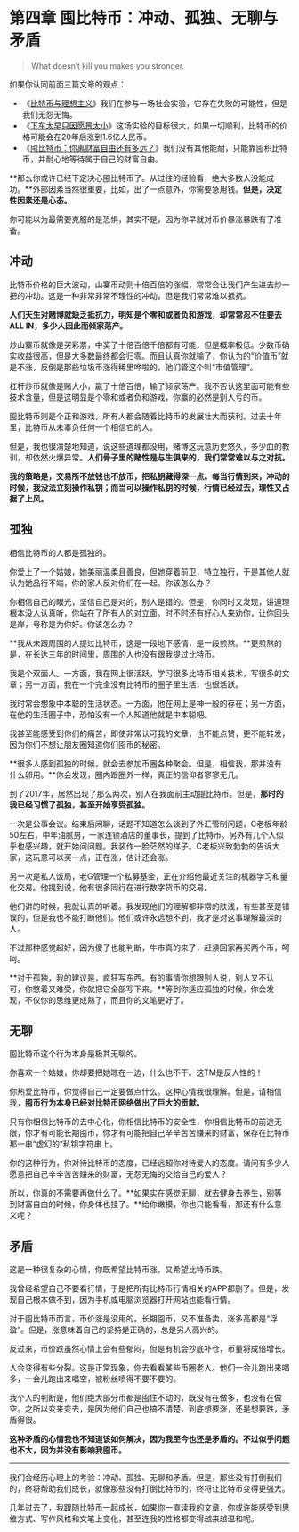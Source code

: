 # 第四章 囤比特币：冲动、孤独、无聊与矛盾

> What doesn′t kill you makes you stronger.

如果你认同前面三篇文章的观点：

- 《[比特币与理想主义](di-yi-zhang.md)》我们在参与一场社会实验，它存在失败的可能性，但是我们无怨无悔。
- 《[下车太早只因愿景太小](di-er-zhang.md)》这场实验的目标很大，如果一切顺利，比特币的价格可能会在20年后涨到1.6亿人民币。
- 《[囤比特币：你离财富自由还有多远？](di-san-zhang.md)》我们没有其他能耐，只能靠囤积比特币，并耐心地等待属于自己的财富自由。

**那么你或许已经下定决心囤比特币了。从过往的经验看，绝大多数人没能成功。**外部因素当然很重要，比如，出了一点意外，你需要急用钱。**但是，决定性因素还是心态。**

你可能以为最需要克服的是恐惧，其实不是，因为你早就对币价暴涨暴跌有了准备。

## 冲动

比特币价格的巨大波动，山寨币动则十倍百倍的涨幅，常常会让我们产生进去炒一把的冲动。这是一种非常非常不理性的冲动，但是我们常常难以抵抗。

**人们天生对赌博就缺乏抵抗力，明知是个零和或者负和游戏，却常常忍不住要去ALL IN，多少人因此而倾家荡产。**

炒山寨币就像是买彩票，中奖了十倍百倍千倍都有可能，但是概率极低。少数币确实收益很高，但是大多数最终都会归零。而且认真你就输了，你认为的“价值币”就是不涨，反倒是那些垃圾币涨得稀里哗啦的，他们管这个叫“市值管理”。

杠杆炒币就像是赌大小，赢了十倍百倍，输了倾家荡产。我不否认这里面可能有些技术含量，但是这明显是个零和或者负和游戏，你赢的必然是别人亏的币。

囤比特币则是个正和游戏，所有人都会随着比特币的发展壮大而获利。过去十年里，比特币从未辜负任何一个相信它的人。

但是，我也很清楚地知道，说这些道理都没用，赌博这玩意历史悠久，多少血的教训，却依然火爆异常。**人们骨子里的赌性是与生俱来的，我们常常难以与之对抗。**

**我的策略是，交易所不放钱也不放币，把私钥藏得深一点。每当行情到来，冲动的时候，我没法立刻操作私钥；而当可以操作私钥的时候，行情已经过去，理性又占据了上风。**

## 孤独

相信比特币的人都是孤独的。

你爱上了一个姑娘，她美丽温柔且善良，但她穿着前卫，特立独行，于是其他人就认为她品行不端，你的家人反对你们在一起。你该怎么办？

你相信自己的眼光，坚信自己是对的，别人是错的。但是，你同时又发现，讲道理根本没人认真听，你站在了所有人的对立面。时不时还有好心人来劝你，让你回头是岸，号称是为你好。你该怎么办？

**我从未跟周围的人提过比特币，这是一段地下感情，是一段煎熬。**更煎熬的是，在长达三年的时间里，周围的人也没有跟我提过比特币。

我是个双面人。一方面，我在网上很活跃，学习很多比特币相关技术，写很多的文章；另一方面，我在一个完全没有比特币的圈子里生活，也很活跃。

我时常会想象中本聪的生活状态。一方面，他在网上是神一般的存在；另一方面，在他的生活圈子中，恐怕没有一个人知道他就是中本聪吧。

我甚至能感受到你们的痛苦，即使非常认可我的文章，也不能点赞，更不能转发，因为你们不想让朋友圈知道你们囤币的秘密。

**很多人感到孤独的时候，就会去参加币圈各种聚会。但是，相信我，那并没有什么卵用。**你会发现，圈内跟圈外一样，真正的信仰者寥寥无几。

到了2017年，居然出现了那么两次，别人在我面前主动提比特币。但是，**那时的我已经习惯了孤独，甚至开始享受孤独。**

一次是公事会议。结束后闲聊，话题不知道怎么谈到了外汇管制问题，C老板年龄50左右，中年油腻男，一家连锁酒店的董事长，提到了比特币。另外有几个人似乎也感兴趣，就开始问问题。我装作一脸茫然的样子。C老板兴致勃勃的告诉大家，这玩意可以买一点，正在涨，估计还会涨。

另一次是私人饭局，老G管理一个私募基金，正在介绍他最近关注的机器学习和量化交易。他提到说，他有很多同行在进行数字货币的交易。

他们讲的时候，我就认真的听着。我发现他们的理解都非常的肤浅，有些甚至是错误的，但是我也不能打断他们。他们或许永远想不到，我才是对这事理解最深的人。

不过那种感觉超好，因为傻子也能判断，牛市真的来了，赶紧回家再买两个币，呵呵。

**对于孤独，我的建议是，疯狂写东西。有的事情你想跟别人说，别人又不认可，你憋着又难受，你就把它全部写下来。**等到你适应孤独的时候，你会发现，不仅你的思维更成熟了，而且你的文笔更好了。

## 无聊

囤比特币这个行为本身是极其无聊的。

你喜欢一个姑娘，你却要把她晾在一边，什么也不干。这TM是反人性的！

你热爱比特币，你觉得自己一定要做点什么。这种心情我很理解。但是，请相信我，**囤币行为本身已经对比特币网络做出了巨大的贡献。**

只有你相信比特币的去中心化，你相信比特币的安全性，你相信比特币的前途无限，你才有可能长期囤币，你才有可能把自己辛辛苦苦赚来的财富，保存在比特币那一串“虚幻的”私钥字符串上。

你的这种行为，你对待比特币的态度，已经远超你对待爱人的态度。请问有多少人愿意把自己辛辛苦苦赚来的财富，无怨无悔的交给自己的爱人？

所以，你真的不需要再做什么了。**如果实在感觉无聊，就去健身去养生，别等到财富自由的时候，你身体也挂了。**给你嫩模，你也只能看看，那还有什么意义呢？

## 矛盾

这是一种很复杂的心情，你既希望比特币涨，又希望比特币跌。

我曾经希望自己不要看行情，于是把所有比特币行情相关的APP都删了。但是，发现自己根本做不到，因为手机或电脑浏览器打开网站也能看行情。

对于囤比特币而言，币价涨是没用的。长期囤币，又不准备卖，涨多高都是“浮盈”。但是，涨意味着自己的坚持是正确的，总是另人高兴的。

反过来，币价跌虽然心情上会有些郁闷，但是有机会抄底补仓，币量将成倍增长。

人会变得有些分裂。这是正常现象，你去看看某些币圈老人。他们一会儿跑出来唱多，一会儿跑出来唱空，被粉丝喷得不要不要的。

我个人的判断是，他们绝大部分币都是囤住不动的，既没有在做多，也没有在做空。之所以变来变去，是因为他们自己也搞不清楚，到底想要涨，还是想要跌，矛盾得很。

**这种矛盾的心情我也不知道该如何解决，因为我至今也还是矛盾的。不过似乎问题也不大，因为并没有影响我囤币。**

***

我们会经历心理上的考验：冲动、孤独、无聊和矛盾。但是，那些没有打倒我们的，终将帮助我们成长，就像那些没有打倒比特币的，终将让比特币变得更强大。

几年过去了，我跟随比特币一起成长，如果你一直读我的文章，你或许能感受到思维方式、写作风格和文笔上变化，甚至连我的性格都变得越来越温和呢。